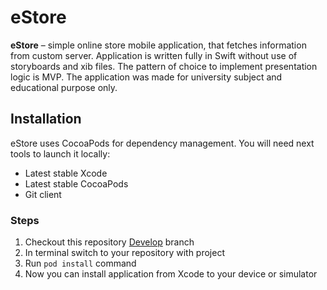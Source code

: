 # eStore

__eStore__ – simple online store mobile application, that fetches
information from custom server. Application is written fully in Swift
without use of storyboards and xib files. The pattern of choice to implement
presentation logic is MVP. The application was made for university subject and educational purpose only.

## Installation
eStore uses CocoaPods for dependency management. You will need next tools to launch it locally:
* Latest stable Xcode
* Latest stable CocoaPods
* Git client

### Steps
1. Checkout this repository [Develop](https://github.com/vkondrashkov/eStore/tree/Develop "eStore Develop") branch
2. In terminal switch to your repository with project
3. Run `pod install` command
4. Now you can install application from Xcode to your device or simulator
